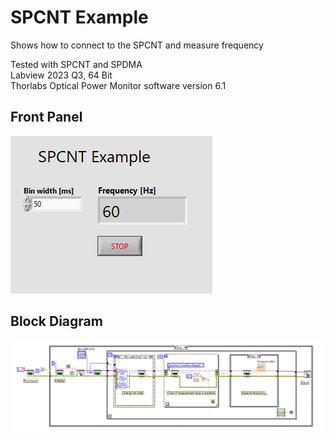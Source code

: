# SPCNT Example
Shows how to connect to the SPCNT and measure frequency

Tested with SPCNT and SPDMA\
Labview 2023 Q3, 64 Bit\
Thorlabs Optical Power Monitor software version 6.1 
 
## Front Panel
![Front Panel](SPCNT_FrontPanel.PNG)

## Block Diagram
![Block Diagram](SPCNT_BlockDiagram.PNG)



